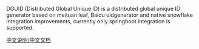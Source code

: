 DGUID (Distributed Global Unique ID) is a distributed global unique ID generator based on meituan leaf, Baidu uidgenerator and native snowflake integration improvements, currently only springboot integration is supported.

[中文说明/中文文档](README_CN.md)

